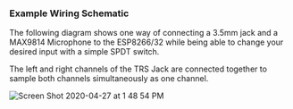 ### Example Wiring Schematic

The following diagram shows one way of connecting a 3.5mm jack and a MAX9814 Microphone to the ESP8266/32 while being able to change your desired input with a simple SPDT switch.

The left and right channels of the TRS Jack are connected together to sample both channels simultaneously as one channel.

![Screen Shot 2020-04-27 at 1 48 54 PM](https://user-images.githubusercontent.com/24759498/80422437-ff6a9800-8892-11ea-8d30-d63071e1ea8f.png)